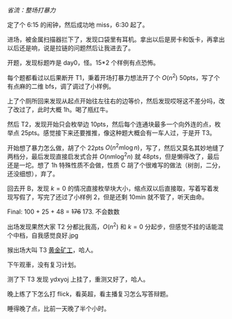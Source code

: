 _省流：整场打暴力_

定了个 6:15 的闹钟，然后成功地 miss，6:30 起了。

进场，被金属扫描器拦下了，发现口袋里有耳机。拿出以后是房卡和饭卡，再拿出以后还是响，说是拉链的问题然后让我进去了。

开题，发现标题咋是 day0，怪。15\*2 个样例有点恐怖。

每个题都看过以后果断开 T1，秉着开场打暴力想法开了个 $O(n^2)$ 50pts，写了个有点麻的二维 bfs，调了调过了小样例。

上了个厕所回来发现从起点开始往左往右的边等价，然后发现哎呀这不差分吗，改了改过了，此时大概 1h。喝了瓶红牛。

然后 T2，发现开始只会枚举边 10pts，然后每个连通块最多一个向外连的点，枚举点 25pts。感觉接下来还要推推，像这种题大概会有一车人过，于是开 T3。

开始想了暴力怎么做，胡了个 22pts $O(n^2m\log n)$，写了，然后又莫名其妙地缝了两档分，最后发现直接启发式合并 $O(nm\log^2n)$ 就 48pts，但是懒得改了，最后还是一坨。想了 1h 特殊性质不会做，性质 C 胡了个很难写的做法（树剖，二分，还没细想），弃了。

回去开 B，发现 $k=0$ 的情况直接枚举块大小，缩点双以后直接取，写着写着发现写假了，写完了还过了小样例 2，但是还剩 10min 就不管了，听天由命。

Final: 100 + 25 + 48 = ~~176~~ 173. 不会数数

出场发现果然大家 T2 分都比我高，$O(n^2)$ 和 $k=0$ 分起步，但感觉不挂的话能混个中档，自我感觉良好.jpg

猴出场大叫 T3 [黄金矿工](https://loj.ac/p/574)，哈人。

下午观車，没有复习计划。

测了下 T3 发现 ydxyoj 上挂了，重测又好了，哈人。

晚上练了下怎么打 flick，看英超，看主播复习怎么写答辩题。

睡得晚了点，比前一天晚了半个小时。
